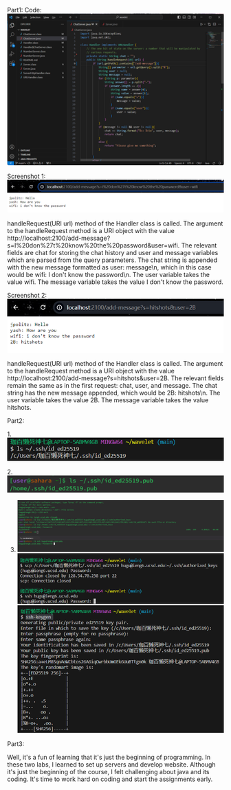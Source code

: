 Part1:
Code: ![image](code1.png)

Screenshot 1: ![image](s1.png)

handleRequest(URI url) method of the Handler class is called. 
The argument to the handleRequest method is a URI object with the value http://localhost:2100/add-message?s=I%20don%27t%20know%20the%20password&user=wifi.
The relevant fields are chat for storing the chat history and user and message variables which are parsed from the query parameters. 
The chat string is appended with the new message formatted as user: message\n, which in this case would be wifi: I don't know the password\n.
The user variable takes the value wifi. The message variable takes the value I don't know the password.

Screenshot 2:![image](s2.png)

handleRequest(URI url) method of the Handler class is called.
The argument to the handleRequest method is a URI object with the value http://localhost:2100/add-message?s=hitshots&user=2B.
The relevant fields remain the same as in the first request: chat, user, and message.
The chat string has the new message appended, which would be 2B: hitshots\n.
The user variable takes the value 2B.
The message variable takes the value hitshots.


Part2:

1.![image](2.png)  

2.![image](1.png) 

3. ![image](31.png) ![image](32.png)![image](33.png)

Part3:

Well, it's a fun of learning that it's just the beginning of programming. In these two labs, I learned to set up servers and develop website. Although it's just the beginning of the course, I felt challenging about java and its coding. It's time to work hard on coding and start the assignments early. 
